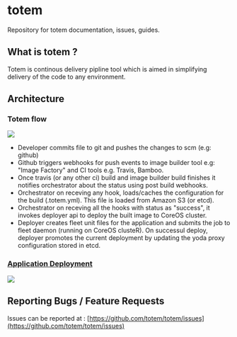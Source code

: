 # totem
Repository for totem documentation, issues, guides.

## What is totem ?
Totem is continous delivery pipline tool which is aimed in simplifying delivery of the code to any environment.

## Architecture
### Totem flow
![](http://www.gliffy.com/go/publish/image/7041599/L.png)
* Developer commits file to git and pushes the changes to scm (e.g: github)
* Github triggers webhooks for push events to image builder tool e.g: "Image Factory" and CI tools e.g. Travis, Bamboo.
* Once travis  (or any other ci) build  and image builder build finishes it notifies orchestrator about the status using post build webhooks.
* Orchestrator on receving any hook, loads/caches the configuration for the build (.totem.yml). This file is loaded from Amazon S3 (or etcd).
* Orchestrator on receving all the hooks with status as "success", it invokes deployer api to deploy the built image to CoreOS cluster.
* Deployer creates fleet unit files for the application and submits the job to fleet daemon (running on CoreOS clusteR). On successul deploy, deployer promotes the current deployment by updating the yoda proxy configuration stored in etcd.

### [Application Deployment](deployment.md)
![](http://www.gliffy.com/go/publish/image/7051027/L.png)

## Reporting Bugs / Feature Requests
Issues can be reported at :
[https://github.com/totem/totem/issues](https://github.com/totem/totem/issues)

